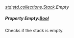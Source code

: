_[std](../../modules/std/std-module.md):[std.collections](../../modules/std/std-collections.md).[Stack<T>](../../modules/std/std-collections-stack.md).Empty_
##### Property Empty:[Bool](../../modules/wonkey/wonkey-types-bool.md)
Checks if the stack is empty.
